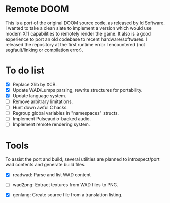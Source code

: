 # Remote DOOM

This is a port of the original DOOM source code, as released by Id Software.
I wanted to take a clean slate to implement a version which would use modern X11 capabilities to remotely render the game.
It also is a good experience to port an old codebase to recent hardware/softwares.
I released the repository at the first runtime error I encountered (not segfault/linking or compilation error).

# To do list

- [x] Replace Xlib by XCB.
- [x] Update WAD/Lumps parsing, rewrite structures for portability.
- [x] Update language system.
- [ ] Remove arbitrary limitations.
- [ ] Hunt down awful C hacks.
- [ ] Regroup global variables in "namespaces" structs.
- [ ] Implement Pulseaudio-backed audio.
- [ ] Implement remote rendering system.

# Tools

To assist the port and build, several utilities are planned to introspect/port wad contents and generate build files.

- [x] readwad: Parse and list WAD content
- [ ] wad2png: Extract textures from WAD files to PNG.
- [x] genlang: Create source file from a translation listing.

